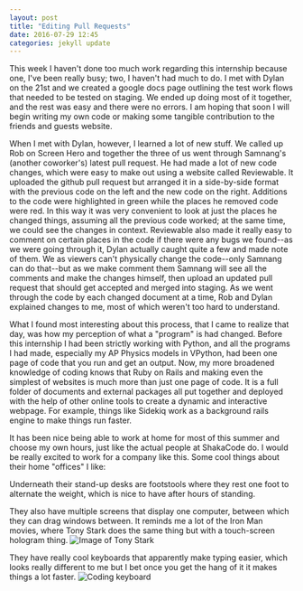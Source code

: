 ```yaml
---
layout: post
title: "Editing Pull Requests"
date: 2016-07-29 12:45
categories: jekyll update
---
```

This week I haven't done too much work regarding this internship because one, I've been really busy; two, I haven't had much to do. I met with Dylan on the 21st and we created a google docs page outlining the test work flows that needed to be tested on staging. We ended up doing most of it together, and the rest was easy and there were no errors. I am hoping that soon I will begin writing my own code or making some tangible contribution to the friends and guests website.

When I met with Dylan, however, I learned a lot of new stuff. We called up Rob on Screen Hero and together the three of us went through Samnang's (another coworker's) latest pull request. He had made a lot of new code changes, which were easy to make out using a website called Reviewable. It uploaded the github pull request but arranged it in a side-by-side format with the previous code on the left and the new code on the right. Additions to the code were highlighted in green while the places he removed code were red. In this way it was very convenient to look at just the places he changed things, assuming all the previous code worked; at the same time, we could see the changes in context. Reviewable also made it really easy to comment on certain places in the code if there were any bugs we found--as we were going through it, Dylan actually caught quite a few and made note of them. We as viewers can't physically change the code--only Samnang can do that--but as we make comment them Samnang will see all the comments and make the changes himself, then upload an updated pull request that should get accepted and merged into staging. As we went through the code by each changed document at a time, Rob and Dylan explained changes to me, most of which weren't too hard to understand.

What I found most interesting about this process, that I came to realize that day, was how my perception of what a "program" is had changed. Before this internship I had been strictly working with Python, and all the programs I had made, especially my AP Physics models in VPython, had been one page of code that you run and get an output. Now, my more broadened knowledge of coding knows that Ruby on Rails and making even the simplest of websites is much more than just one page of code. It is a full folder of documents and external packages all put together and deployed with the help of other online tools to create a dynamic and interactive webpage. For example, things like Sidekiq work as a background rails engine to make things run faster.

It has been nice being able to work at home for most of this summer and choose my own hours, just like the actual people at ShakaCode do. I would be really excited to work for a company like this. Some cool things about their home "offices" I like:

Underneath their stand-up desks are footstools where they rest one foot to alternate the weight, which is nice to have after hours of standing.

They also have multiple screens that display one computer, between which they can drag windows between. It reminds me a lot of the Iron Man movies, where Tony Stark does the same thing but with a touch-screen hologram thing. ![Image of Tony Stark](https://scifiinterfaces.files.wordpress.com/2015/11/avengers_pullvp-02.png?w=545)

They have really cool keyboards that apparently make typing easier, which looks really different to me but I bet once you get the hang of it it makes things a lot faster. ![Coding keyboard](http://images.anandtech.com/doci/6861/Kinesis%20Advantage%20(1)_575px.jpg)
